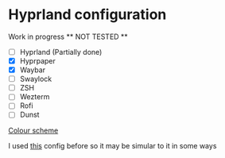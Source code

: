 # Hyprland configuration

Work in progress
** NOT TESTED **

- [ ] Hyprland (Partially done)
- [x] Hyprpaper
- [x] Waybar
- [ ] Swaylock
- [ ] ZSH
- [ ] Wezterm
- [ ] Rofi
- [ ] Dunst

[Colour scheme](https://github.com/morhetz/gruvbox)

I used [this](https://github.com/linuxmobile/hyprland-dots) config before so it may be simular to it in some ways